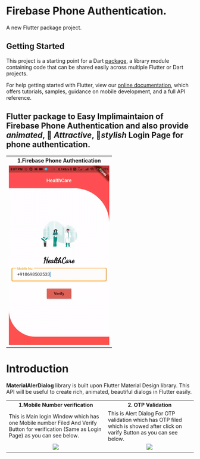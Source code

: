 # Firebase Phone Authentication.

A new Flutter package project.

## Getting Started

This project is a starting point for a Dart
[package](https://flutter.dev/developing-packages/),
a library module containing code that can be shared easily across
multiple Flutter or Dart projects.

For help getting started with Flutter, view our 
[online documentation](https://flutter.dev/docs), which offers tutorials, 
samples, guidance on mobile development, and a full API reference.

## Flutter package to Easy Implimaintaion of Firebase Phone Authentication and also provide *animated*, 🥰 *Attractive*, 🎨*stylish* Login Page for phone authentication.

<table style="width:100%">
  <tr>
    <th><b>1.Firebase Phone Authentication <b></b></th>
      
  </tr>
  <tr>
    <td><img src="gifs/healthcare.gif"/></td>
  </tr>
</table>


# Introduction

**MaterialAlerDialog** library is built upon Flutter Material Design library. This API will be useful to create rich, animated, beautiful dialogs in Flutter  easily. 

<table style="width:100%">
  <tr>
    <th><b>1.Mobile Number verification<b></b></th>
    <th>2. OTP Validation</th>
  </tr>
  <tr>
    <td>This is Main login Window which has one Mobile number Filed And Verify Button for verification (Same as Login Page) as you can see below.</td>
    <td>This is Alert Dialog For OTP validation which has OTP filed which is showed after click on varify Button as you can see below.</td> 
  </tr>
  <tr>
    <td align="center"><img src="gifs/alert.jpg" width="75%"/></td>
    <td align="center"><img src="gifs/animated.jpg" width="75%"/></td> 
  </tr>
</table>
